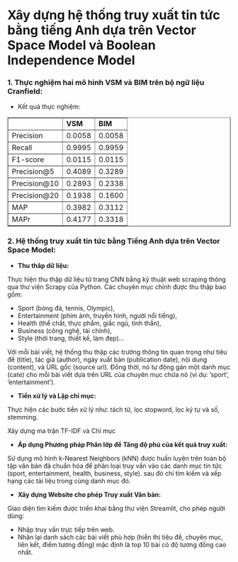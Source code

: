 # Xây dựng hệ thống truy xuất tin tức bằng tiếng Anh dựa trên Vector Space Model và Boolean Independence Model
### 1. Thực nghiệm hai mô hình VSM và BIM trên bộ ngữ liệu Cranfield:
* Kết quả thực nghiệm:
<table border="1">
  <tr>
    <td><b> </b>
    <td><b>VSM</b></td>
    <td><b>BIM</b></td>
  </tr>
  <tr>
    <td>Precision</td>
    <td>0.0058</td>
    <td>0.0058</td>
  </tr>
  <tr>
    <td>Recall</td>
    <td>0.9995</td>
    <td>0.9959</td>
  </tr>
  <tr>
    <td>F1-score</td>
    <td>0.0115</td>
    <td>0.0115</td>
  </tr>
  <tr>
    <td>Precision@5</td>
    <td>0.4089</td>
    <td>0.3289</td>
  </tr>
  <tr>
    <td>Precision@10</td>
    <td>0.2893</td>
    <td>0.2338</td>
  </tr>
  <tr>
    <td>Precision@20</td>
    <td>0.1938</td>
    <td>0.1600</td>
  </tr>
  <tr>
    <td>MAP</td>
    <td>0.3982</td>
    <td>0.3112</td>
  </tr>
  <tr>
    <td>MAPr</td>
    <td>0.4177</td>
    <td>0.3318</td>
  </tr>
</table>

### 2. Hệ thống truy xuất tin tức bằng Tiếng Anh dựa trên Vector Space Model:
* <b>Thu thâp dữ liệu: </b>

Thực hiện thu thập dữ liệu từ trang CNN bằng kỹ thuật web scraping thông qua thư viện Scrapy của Python.
Các chuyên mục chính được thu thập bao gồm:
  * Sport (bóng đá, tennis, Olympic),
  * Entertainment (phim ảnh, truyền hình, người nổi tiếng),
  * Health (thể chất, thực phẩm, giấc ngủ, tinh thần),
  * Business (công nghệ, tài chính),
  * Style (thời trang, thiết kế, làm đẹp)...

Với mỗi bài viết, hệ thống thu thập các trường thông tin quan trọng như tiêu đề (title), tác giả (author), ngày xuất bản (publication date), nội dung (content), và URL gốc (source url). Đồng thời, nó tự động gán một danh mục (cate) cho mỗi bài viết dựa trên URL của chuyên mục chứa nó (ví dụ: ’sport’, ’entertainment’).
* <b> Tiền xử lý và Lập chỉ mục: </b>

Thực hiện các bước tiền xử lý như: tách từ, lọc stopword, lọc ký tự và số, stemming. 

Xây dựng ma trận TF-IDF và Chỉ mục
* <b> Áp dụng Phương pháp Phân lớp để Tăng độ phủ của kết quả truy xuất: </b>

Sử dụng mô hình k-Nearest Neighbors (kNN) được huấn luyện trên toàn bộ tập văn bản đã chuẩn hóa để phân loại truy vấn vào các danh mục tin tức (sport, entertainment, health, business, style). sau đó chỉ tìm kiếm và xếp hạng các tài liệu trong cùng danh mục đó.
* <b> Xây dựng Website cho phép Truy xuất Văn bản: </b>

Giao diện tìm kiếm được triển khai bằng thư viện Streamlit, cho phép người dùng:
* Nhập truy vấn trực tiếp trên web.
* Nhận lại danh sách các bài viết phù hợp (hiển thị tiêu đề, chuyên mục, liên kết, điểm tương đồng) mặc định là top 10 bài có độ tương đồng cao nhất.
